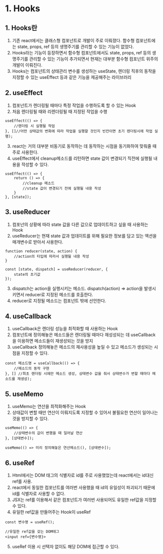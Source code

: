 # 1. Hooks
## 1. Hooks란
1. 기존 react에서는 클래스형 컴포넌트로 개발이 주로 이뤄졌다.  함수형 컴포넌트에는 state, props, ref 등의 생명주기를 관리할 수 있는 기능이 없었다.
2. Hooks라는 기능이 등장하면서 함수형 컴포넌트에서도 state, props, ref 등의 생명주기를 관리할 수 있는 기능이 추가되면서 현재는 대부분 함수형 컴포넌트 위주의 개발이 이뤄진다.
3. Hooks는 컴포넌트의 상태관리 변수를 생성하는 useState, 렌더링 직후의 동작을 지정할 수 있는 useEffect 등과 같은 기능을 제공해주는 라이브러리

## 2. useEffect
1. 컴포넌트가 렌더링될 때마다 특정 작업을 수행하도록 할 수 있는 Hook
2. 처음 렌더링될 때와 리렌더링될 때 지정된 작업을 수행
```
useEffect(() => {
    //렌더링 시 실행될 작업
}, []//어떤 상태값의 변화에 따라 작업을 실행할 것인지 빈칸이면 초기 렌더링시에 작업 실행);
```
3. react는 거의 대부분 비동기로 동작하는 데 동작하는 시점을 동기화하여 맞춰줄 때 주로 사용한다.
4. useEffect에서 cleanup메소드를 리턴하면 state 값이 변경되기 직전에 실행될 내용을 작성할 수 있다.
```
useEffect(() => {
    return () => {
        //cleanup 메소드
        //state 값이 변경되기 전에 실행될 내용 작성
    }
}, [state]);
```

## 3. useReducer
1. 컴포넌의 상황에 따라 state 값을 다른 값으로 업데이트하고 싶을 때 사용하는 Hook
2. useReducer는 현재 state 값과 업데이트를 위해 필요한 정보를 담고 있는 액션을 매개변수로 받아서 사용한다.
```
function reducer(state, action) {
    //action의 타입에 따라서 실행될 내용 작성
}

const [state, dispatch] = useReducer(reducer, {
    state의 초기값
});
```
3. dispatch는 action을 실행시키는 메소드. dispatch(action) => action을 발생시키면서 reducer로 지정된 메소드를 호출한다.
4. reducer로 지정될 메소드는 컴포넌트 밖에 선언한다.

## 4. useCallback
1. useCallback은 렌더링 성능을 최적화할 때 사용하는 Hook
2. 컴포넌트에 정의해놓은 메소드들은 렌더링될 때마다 재성성되는 데 useCallback을 이용하면 메소드들이 재생성되는 것을 방지
3. useCallback 정의해놓은 메소드의 재사용성을 높일 수 있고 메소드가 생성되는 시점을 지정할 수 있다.
```
const 메소드명 = useCallback(() => {
    //메소드의 동작 구현
}, [] //최초 렌더링 시에만 메소드 생성, 상태변수 값을 줘서 상태변수가 변할 때마다 메소드를 재생성);
```

## 5. useMemo
1. useMemo는 연산을 최적화해주는 Hook
2. 상태값이 변할 때만 연산이 이뤄지도록 지정할 수 있어서 불필요한 연산이 일어나는 것을 방지할 수 있다.
```
useMemo(() => {
    //상태변수의 값이 변했을 때 일어날 연산 
}, [상태변수]);

useMemo(() => 미리 정의해놓은 연산메소드(), [상태변수]);
```

## 6. useRef
1. Html에서는 DOM 태그의 식별자로 id를 주로 사용했었는데 react에서는 id대신 ref를 사용.
2. react에서 동일한 컴포넌트를 여러번 사용했을 때 id의 유일성이 파괴되기 때문에 id를 식별자로 사용할 수 없다.
3. JSX는 ref를 이용해서 같은 컴포넌트가 여러번 사용되어도 유일한 ref값을 지정할 수 있다.
4. 유일한 ref값을 만들어주는 Hook이 useRef
```
const 변수명 = useRef();

//유일한 ref값을 갖는 DOM태그
<input ref={변수명}>
```
5. useRef 이용 시 선택자 없이도 해당 DOM에 접근할 수 있다.